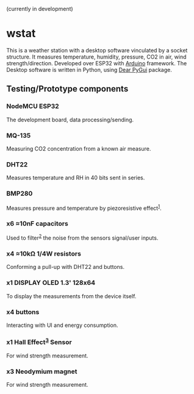 (currently in development)
# wstat

This is a weather station with a desktop software vinculated by a socket structure. It measures temperature, humidity, pressure, CO2 in air, wind strength/direction. Developed over ESP32 with [Arduino](https://docs.arduino.cc/) framework. The Desktop software is written in Python, using [Dear PyGui](https://dearpygui.readthedocs.io/en/latest/) package.

## Testing/Prototype components

### NodeMCU ESP32
The development board, data processing/sending.
### MQ-135
Measuring CO2 concentration from a known air measure.
### DHT22
Measures temperature and RH in 40 bits sent in series.
### BMP280
Measures pressure and temperature by piezoresistive effect<sup>[1](https://en.m.wikipedia.org/wiki/Piezoresistive_effect)</sup>.
### x6 ≈10nF capacitors
Used to filter<sup>[2](https://en.m.wikipedia.org/wiki/Low-pass_filter)</sup> the noise from the sensors signal/user inputs.
### x4 ≈10kΩ 1/4W resistors
Conforming a pull-up with DHT22 and buttons.
### x1 DISPLAY OLED 1.3' 128x64
To display the measurements from the device itself.
### x4 buttons
Interacting with UI and energy consumption.
### x1 Hall Effect<sup>[3](https://en.m.wikipedia.org/wiki/Hall_effect)</sup> Sensor
For wind strength measurement.
### x3 Neodymium magnet
For wind strength measurement.
